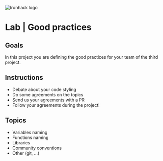 ![Ironhack logo](https://i.imgur.com/1QgrNNw.png)

# Lab | Good practices

## Goals
In this project you are defining the good practices for your team of the third project.

## Instructions
* Debate about your code styling
* Do some agreements on the topics
* Send us your agreements with a PR
* Follow your agreements during the project!

## Topics
* Variables naming
* Functions naming
* Libraries
* Community conventions
* Other (git, ...)
